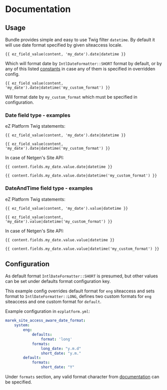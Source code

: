 Documentation
=============

## Usage

Bundle provides simple and easy to use Twig filter `datetime`. By default it will use date format specified by given siteaccess locale.

```twig
{{ ez_field_value(content, 'my_date').date|datetime }}
```

Which will format date by `IntlDateFormatter::SHORT` format by default, or by any of this listed 
[constants](https://www.php.net/manual/en/class.intldateformatter.php#intl.intldateformatter-constants) 
in case any of them is specified in overridden config.

```twig
{{ ez_field_value(content, 'my_date').date|datetime('my_custom_format') }}
```

Will format date by `my_custom_format` which must be specified in configuration.

### Date field type - examples

eZ Platform Twig statements:

```twig
{{ ez_field_value(content, 'my_date').date|datetime }}
```

```twig
{{ ez_field_value(content, 'my_date').date|datetime('my_custom_format') }}
```

In case of Netgen's Site API:

```twig
{{ content.fields.my_date.value.date|datetime }}
```

```twig
{{ content.fields.my_date.value.date|datetime('my_custom_format') }}
```

### DateAndTime field type - examples

eZ Platform Twig statements:
 
 ```twig
 {{ ez_field_value(content, 'my_date').value|datetime }}
 ```
 
 ```twig
 {{ ez_field_value(content, 'my_date').value|datetime('my_custom_format') }}
 ```
 
 In case of Netgen's Site API:
 
 ```twig
 {{ content.fields.my_date.value.value|datetime }}
 ```
 
 ```twig
 {{ content.fields.my_date.value.value|datetime('my_custom_format') }}
 ```

## Configuration

As default format `IntlDateFormatter::SHORT` is presumed, but other values can be set under defaults format configuration key.

This example config overrides default format for `eng` siteaccess and sets format to `IntlDateFormatter::LONG`, defines two custom formats for `eng`
siteaccess and one custom format for `default`.

Example configuration in `ezplatform.yml`:

```yaml
marek_site_access_aware_date_format:
    system:
        eng:
            defaults:
                format: 'long'
            formats:
                long_date: "y.m.d"
                short_date: "y.m."
        default:
            formats:
                short_date: "Y"
```

Under `formats` section, any valid format character from [documentation](https://www.php.net/manual/en/function.date.php#refsect1-function.date-parameters) can be specified.
